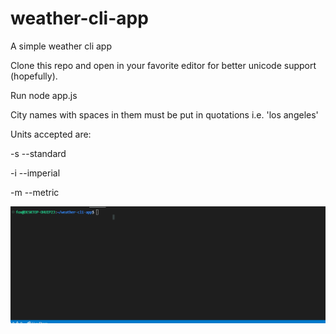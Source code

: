 # weather-cli-app
A simple weather cli app

Clone this repo and open in your favorite editor for better unicode support (hopefully).

Run node app.js <city name> <units>

City names with spaces in them must be put in quotations i.e. 'los angeles'

Units accepted are:
  
-s --standard
  
-i --imperial
  
-m --metric

![](https://github.com/l4lilul3lo/weather-cli-app/blob/main/weather-cli.gif)
